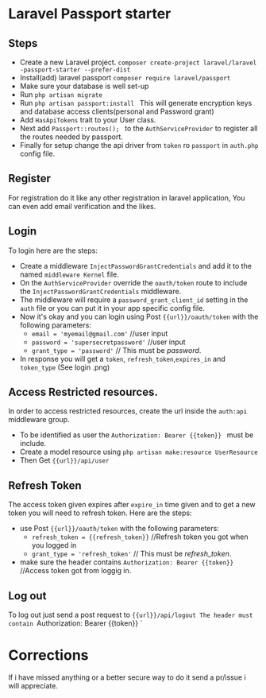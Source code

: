 # Laravel Passport starter

## Steps
- Create a new Laravel project.
        `composer create-project laravel/laravel -passport-starter --prefer-dist`
- Install(add) laravel passport
    `composer require laravel/passport`
- Make sure your database is well set-up
- Run `php artisan migrate `
- Run `php artisan passport:install ` This will generate encryption keys and     database access clients(personal and Password grant) 
- Add `HasApiTokens` trait to your User class. 
- Next add `Passport::routes(); ` to the `AuthServiceProvider` to register all  the routes needed by passport.
- Finally for setup change the api driver from `token` ro `passport` in `auth.php` config file.

## Register
For registration do it like any other registration in laravel application, You can even add email verification and the likes.

## Login
To login here are the steps:
- Create a middleware `InjectPasswordGrantCredentials` and add it to the  named `middleware Kernel` file.
- On the `AuthServiceProvider` override the `oauth/token` route to include the `InjectPasswordGrantCredentials` middleware.
- The middleware will require a `password_grant_client_id` setting in the `auth` file or you can put it in your app specific config file.
- Now it's okay and you can login using Post `{{url}}/oauth/token` with the following parameters: 
    * `email = 'myemail@gmail.com'` //user input
    * `password = 'supersecretpassword'` //user input
    * `grant_type = 'password'`  // This must be *password*.
- In response you will get a `token`, `refresh_token`,`expires_in` and `token_type` (See login .png)

## Access Restricted resources.
In order to access restricted resources, create the url inside the `auth:api` middleware group.
- To be identified as user the `Authorization: Bearer {{token}} ` must be include.
- Create a model resource using `php artisan make:resource UserResource`
- Then Get `{{url}}/api/user`

## Refresh Token
The access token given expires after `expire_in` time given and to get a new token you will need to refresh token.
Here are the steps:
- use Post `{{url}}/oauth/token` with the following parameters: 
    * `refresh_token = {{refresh_token}}` //Refresh token you got when you logged in
    * `grant_type = 'refresh_token'`  // This must be *refresh_token*.
- make sure the header contains `Authorization: Bearer {{token}} ` //Access token got from loggig in.

## Log out
To log out just send a post request to `{{url}}/api/logout
The header must contain `Authorization: Bearer {{token}} `

# Corrections
If i have missed anything or a better secure way to do it send a pr/issue i will appreciate.

